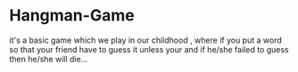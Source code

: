 # Hangman-Game
it's a basic game which we play in our childhood , where if you put a word so that your friend have to guess it unless your and if he/she failed to guess then he/she will die... 
